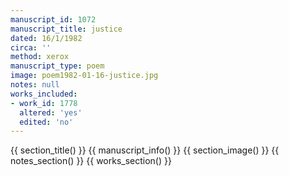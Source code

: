 ```yaml
---
manuscript_id: 1072
manuscript_title: justice
dated: 16/1/1982
circa: ''
method: xerox
manuscript_type: poem
image: poem1982-01-16-justice.jpg
notes: null
works_included:
- work_id: 1778
  altered: 'yes'
  edited: 'no'
---
```


{{ section_title() }}
{{ manuscript_info() }}
{{ section_image() }}
{{ notes_section() }}
{{ works_section() }}
